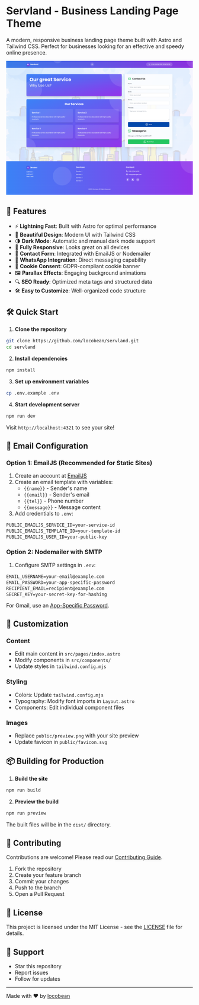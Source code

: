# Servland - Business Landing Page Theme

A modern, responsive business landing page theme built with Astro and Tailwind CSS. Perfect for businesses looking for an effective and speedy online presence.

![Servland Preview](preview.png)

## 🚀 Features

- ⚡️ **Lightning Fast**: Built with Astro for optimal performance
- 🎨 **Beautiful Design**: Modern UI with Tailwind CSS
- 🌗 **Dark Mode**: Automatic and manual dark mode support
- 📱 **Fully Responsive**: Looks great on all devices
- 📧 **Contact Form**: Integrated with EmailJS or Nodemailer
- 💬 **WhatsApp Integration**: Direct messaging capability
- 🍪 **Cookie Consent**: GDPR-compliant cookie banner
- 🖼️ **Parallax Effects**: Engaging background animations
- 🔍 **SEO Ready**: Optimized meta tags and structured data
- 🛠️ **Easy to Customize**: Well-organized code structure

## 🛠️ Quick Start

1. **Clone the repository**
```bash
git clone https://github.com/locobean/servland.git
cd servland
```

2. **Install dependencies**
```bash
npm install
```

3. **Set up environment variables**
```bash
cp .env.example .env
```

4. **Start development server**
```bash
npm run dev
```

Visit `http://localhost:4321` to see your site!

## 📧 Email Configuration

### Option 1: EmailJS (Recommended for Static Sites)

1. Create an account at [EmailJS](https://www.emailjs.com/)
2. Create an email template with variables:
   - `{{name}}` - Sender's name
   - `{{email}}` - Sender's email
   - `{{tel}}` - Phone number
   - `{{message}}` - Message content
3. Add credentials to `.env`:
```env
PUBLIC_EMAILJS_SERVICE_ID=your-service-id
PUBLIC_EMAILJS_TEMPLATE_ID=your-template-id
PUBLIC_EMAILJS_USER_ID=your-public-key
```

### Option 2: Nodemailer with SMTP

1. Configure SMTP settings in `.env`:
```env
EMAIL_USERNAME=your-email@example.com
EMAIL_PASSWORD=your-app-specific-password
RECIPIENT_EMAIL=recipient@example.com
SECRET_KEY=your-secret-key-for-hashing
```

For Gmail, use an [App-Specific Password](https://support.google.com/accounts/answer/185833).

## 🎨 Customization

### Content
- Edit main content in `src/pages/index.astro`
- Modify components in `src/components/`
- Update styles in `tailwind.config.mjs`

### Styling
- Colors: Update `tailwind.config.mjs`
- Typography: Modify font imports in `Layout.astro`
- Components: Edit individual component files

### Images
- Replace `public/preview.png` with your site preview
- Update favicon in `public/favicon.svg`

## 📦 Building for Production

1. **Build the site**
```bash
npm run build
```

2. **Preview the build**
```bash
npm run preview
```

The built files will be in the `dist/` directory.

## 🤝 Contributing

Contributions are welcome! Please read our [Contributing Guide](CONTRIBUTING.md).

1. Fork the repository
2. Create your feature branch
3. Commit your changes
4. Push to the branch
5. Open a Pull Request

## 📄 License

This project is licensed under the MIT License - see the [LICENSE](LICENSE) file for details.

## 💖 Support

- Star this repository
- Report issues
- Follow for updates

---

Made with ❤️ by [locobean](https://github.com/locobean)
